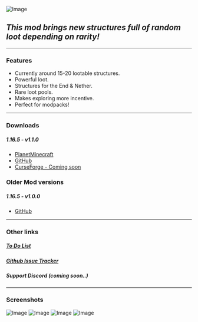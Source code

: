 ![Image](https://static.planetminecraft.com/files/resource_media/screenshot/14614892-frontpage.png)
## _This mod brings new structures full of random loot depending on rarity!_
---
### Features
- Currently around 15-20 lootable structures.
- Powerful loot.
- Structures for the End & Nether.
- Rare loot pools.
- Makes exploring more incentive.
- Perfect for modpacks!

---

### Downloads
##### 1.16.5 - v1.1.0
* [PlanetMinecraft](https://duckduckgo.com "1.16.5 v1.1.0")
* [GitHub](https://lootablestructures.xotaz.xyz/lootablestructures-1-16-5-1-0.jar "1.16.5 v1.0")
* [CurseForge - Coming soon](https://127.0.0.1/)

### Older Mod versions
##### 1.16.5 - v1.0.0
* [GitHub](https://github.com/Xotaz/More-Lootable-Structures/releases/download/1.16.5/LootableStructures-1.16.5-v1-0.jar "1.16.5 v1.0.0")
---
### Other links
##### [To Do List]
##### [Github Issue Tracker]
##### _Support Discord (coming soon..)_


   [Github Issue Tracker]: <https://github.com/Xotaz/More-Lootable-Structures/issues>
   [To Do list]: <https://trello.com/b/klrJ2XNX/more-lootable-resources>

   
---
### Screenshots
![Image](https://lootablestructures.xotaz.xyz/graphics/1.png)
![Image](https://lootablestructures.xotaz.xyz/graphics/2.png)
![Image](https://lootablestructures.xotaz.xyz/graphics/3.png)
![Image](https://lootablestructures.xotaz.xyz/graphics/4.png)

